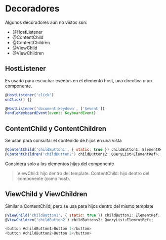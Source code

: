 # Decoradores

Algunos decoradores aún no vistos son:

- @HostListener
- @ContentChild
- @ContentChildren
- @ViewChild
- @ViewChildren

## HostListener

Es usado para escuchar eventos en el elemento host, una directiva o un componente.

```js
@HostListener('click')
onClick() {}

@HostListener('document:keydown', ['$event'])
handleKeyboardEvent(event: KeyboardEvent) 
```

## ContentChild y ContentChildren
Se usan para consultar el contenido de hijos en una vista

```js
@ContentChild('childButton1', { static: true }) childButton1: ElementRef;
@ContentChildren('childButton2') childButtons2: QueryList<ElementRef>;
```

Considera solo a los elementos hijos del componente

> ViewChild: hijo dentro del template. ContentChild: hijo dentro del componente (como host).

## ViewChild y ViewChildren
Similar a ContentChild, pero se usa para hijos dentro del mismo template

```js
@ViewChild('childButton1', { static: true }) childButton1: ElementRef;
@ViewChildren('childButton2') childButtons2: QueryList<ElementRef>;

<button #childButton1>Button 1</button>
<button #childButton2>Button 2</button>
```
